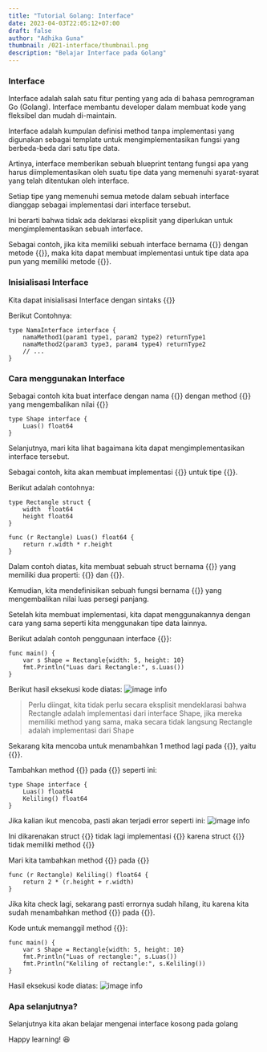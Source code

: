 ```yaml
---
title: "Tutorial Golang: Interface"
date: 2023-04-03T22:05:12+07:00
draft: false
author: "Adhika Guna"
thumbnail: /021-interface/thumbnail.png
description: "Belajar Interface pada Golang"
---
```


### Interface

Interface adalah salah satu fitur penting yang ada di bahasa pemrograman Go (Golang). Interface membantu developer dalam membuat kode yang fleksibel dan mudah di-maintain. 

Interface adalah kumpulan definisi method tanpa implementasi yang digunakan sebagai template untuk mengimplementasikan fungsi yang berbeda-beda dari satu tipe data. 

Artinya, interface memberikan sebuah blueprint tentang fungsi apa yang harus diimplementasikan oleh suatu tipe data yang memenuhi syarat-syarat yang telah ditentukan oleh interface.

Setiap tipe yang memenuhi semua metode dalam sebuah interface dianggap sebagai implementasi dari interface tersebut. 

Ini berarti bahwa tidak ada deklarasi eksplisit yang diperlukan untuk mengimplementasikan sebuah interface. 

Sebagai contoh, jika kita memiliki sebuah interface bernama {{<singlelinecodeblock text="Printer">}} dengan metode {{<singlelinecodeblock text="Print()">}}, maka kita dapat membuat implementasi untuk tipe data apa pun yang memiliki metode {{<singlelinecodeblock text="Print()">}}.


### Inisialisasi Interface 

Kita dapat inisialisasi Interface dengan sintaks {{<singlelinecodeblock text="type <nama_interface> interface {}">}}

Berikut Contohnya:
```golang
type NamaInterface interface {
    namaMethod1(param1 type1, param2 type2) returnType1
    namaMethod2(param3 type3, param4 type4) returnType2
    // ...
}
```

### Cara menggunakan Interface

Sebagai contoh kita buat interface dengan nama {{<singlelinecodeblock text="Shape">}} dengan method {{<singlelinecodeblock text="Luas()">}} yang mengembalikan nilai {{<singlelinecodeblock text="float64">}}

```golang
type Shape interface {
    Luas() float64
}
```
Selanjutnya, mari kita lihat bagaimana kita dapat mengimplementasikan interface tersebut.

Sebagai contoh, kita akan membuat implementasi {{<singlelinecodeblock text="interface Shape">}} untuk tipe {{<singlelinecodeblock text="Rectangle">}}. 

Berikut adalah contohnya:
```golang
type Rectangle struct {
    width  float64
    height float64
}

func (r Rectangle) Luas() float64 {
    return r.width * r.height
}
```

Dalam contoh diatas, kita membuat sebuah struct bernama {{<singlelinecodeblock text="Rectangle">}} yang memiliki dua properti: {{<singlelinecodeblock text="width">}} dan {{<singlelinecodeblock text="height">}}. 

Kemudian, kita mendefinisikan sebuah fungsi bernama {{<singlelinecodeblock text="Luas()">}} yang mengembalikan nilai luas persegi panjang.

Setelah kita membuat implementasi, kita dapat menggunakannya dengan cara yang sama seperti kita menggunakan tipe data lainnya. 


Berikut adalah contoh penggunaan interface {{<singlelinecodeblock text="Shape">}}:
```golang
func main() {
    var s Shape = Rectangle{width: 5, height: 10}
    fmt.Println("Luas dari Rectangle:", s.Luas())
}
```
Berikut hasil eksekusi kode diatas:
![image info](/021-interface/pict1.jpg)

> Perlu diingat, kita tidak perlu secara eksplisit mendeklarasi bahwa Rectangle adalah implementasi dari interface Shape, jika mereka memiliki method yang sama, maka secara tidak langsung Rectangle adalah implementasi dari Shape

Sekarang kita mencoba untuk menambahkan 1 method lagi pada {{<singlelinecodeblock text="Shape">}}, yaitu {{<singlelinecodeblock text="Keliling">}}.

Tambahkan method {{<singlelinecodeblock text="Keliling()">}} pada {{<singlelinecodeblock text="Shape">}} seperti ini:
```golang
type Shape interface {
    Luas() float64
    Keliling() float64
}
```

Jika kalian ikut mencoba, pasti akan terjadi error seperti ini:
![image info](/021-interface/pict2.jpg)


Ini dikarenakan struct {{<singlelinecodeblock text="Rectangle">}} tidak lagi implementasi {{<singlelinecodeblock text="Shape">}} karena struct {{<singlelinecodeblock text="Rectangle">}} tidak memiliki method {{<singlelinecodeblock text="Keliling()">}}
 

Mari kita tambahkan method {{<singlelinecodeblock text="Keliling()">}} pada {{<singlelinecodeblock text="Rectangle">}}

```golang
func (r Rectangle) Keliling() float64 {
	return 2 * (r.height + r.width)
}
```

Jika kita check lagi, sekarang pasti errornya sudah hilang, itu karena kita sudah menambahkan method {{<singlelinecodeblock text="Keliling()">}} pada {{<singlelinecodeblock text="Rectangle">}}.

Kode untuk memanggil method {{<singlelinecodeblock text="Keliling()">}}:
```golang
func main() {
	var s Shape = Rectangle{width: 5, height: 10}
	fmt.Println("Luas of rectangle:", s.Luas())
	fmt.Println("Keliling of rectangle:", s.Keliling())
}
```

Hasil eksekusi kode diatas:
![image info](/021-interface/pict3.jpg)


### Apa selanjutnya?
Selanjutnya kita akan belajar mengenai interface kosong pada golang

Happy learning! 😆